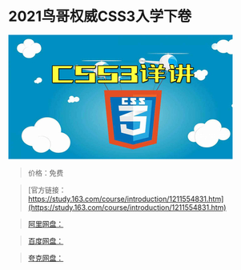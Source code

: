 # 2021鸟哥权威CSS3入学下卷

![img](../../../assets/study163/free/4e4cdd71810848e98f9d8ab16b28fa30.jpg)

> 价格：免费

> [官方链接：https://study.163.com/course/introduction/1211554831.htm](https://study.163.com/course/introduction/1211554831.htm)

> [阿里网盘：]()

> [百度网盘：]()

> [夸克网盘：]()
